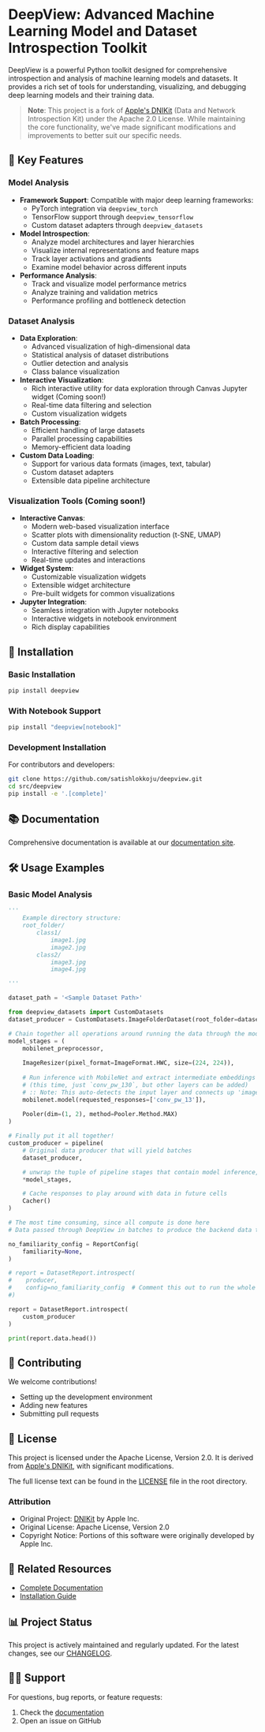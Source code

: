 # DeepView: Advanced Machine Learning Model and Dataset Introspection Toolkit

DeepView is a powerful Python toolkit designed for comprehensive introspection and analysis of machine learning models and datasets. It provides a rich set of tools for understanding, visualizing, and debugging deep learning models and their training data.

> **Note**: This project is a fork of [Apple's DNIKit](https://github.com/apple/dnikit) (Data and Network Introspection Kit) under the Apache 2.0 License. While maintaining the core functionality, we've made significant modifications and improvements to better suit our specific needs.

## 🌟 Key Features

### Model Analysis
- **Framework Support**: Compatible with major deep learning frameworks:
  - PyTorch integration via `deepview_torch`
  - TensorFlow support through `deepview_tensorflow`
  - Custom dataset adapters through `deepview_datasets`
- **Model Introspection**: 
  - Analyze model architectures and layer hierarchies
  - Visualize internal representations and feature maps
  - Track layer activations and gradients
  - Examine model behavior across different inputs
- **Performance Analysis**: 
  - Track and visualize model performance metrics
  - Analyze training and validation metrics
  - Performance profiling and bottleneck detection

### Dataset Analysis
- **Data Exploration**: 
  - Advanced visualization of high-dimensional data
  - Statistical analysis of dataset distributions
  - Outlier detection and analysis
  - Class balance visualization
- **Interactive Visualization**: 
  - Rich interactive utility for data exploration through Canvas Jupyter widget (Coming soon!)
  - Real-time data filtering and selection
  - Custom visualization widgets
- **Batch Processing**: 
  - Efficient handling of large datasets
  - Parallel processing capabilities
  - Memory-efficient data loading
- **Custom Data Loading**: 
  - Support for various data formats (images, text, tabular)
  - Custom dataset adapters
  - Extensible data pipeline architecture

### Visualization Tools (Coming soon!)
- **Interactive Canvas**: 
  - Modern web-based visualization interface
  - Scatter plots with dimensionality reduction (t-SNE, UMAP)
  - Custom data sample detail views
  - Interactive filtering and selection
  - Real-time updates and interactions
- **Widget System**:
  - Customizable visualization widgets
  - Extensible widget architecture
  - Pre-built widgets for common visualizations
- **Jupyter Integration**: 
  - Seamless integration with Jupyter notebooks
  - Interactive widgets in notebook environment
  - Rich display capabilities

## 🚀 Installation

### Basic Installation
```bash
pip install deepview
```

### With Notebook Support
```bash
pip install "deepview[notebook]"
```

### Development Installation
For contributors and developers:
```bash
git clone https://github.com/satishlokkoju/deepview.git
cd src/deepview
pip install -e '.[complete]' 
```

## 📚 Documentation
Comprehensive documentation is available at our [documentation site](https://betterwithdata.github.io/deepview/index.html).

## 🛠️ Usage Examples

### Basic Model Analysis
```python
'''
    Example directory structure:
    root_folder/
        class1/
            image1.jpg
            image2.jpg
        class2/
            image3.jpg
            image4.jpg

'''

dataset_path = '<Sample Dataset Path>'

from deepview_datasets import CustomDatasets
dataset_producer = CustomDatasets.ImageFolderDataset(root_folder=dataset_path,image_size=(224, 224))

# Chain together all operations around running the data through the model
model_stages = (
    mobilenet_preprocessor,
    
    ImageResizer(pixel_format=ImageFormat.HWC, size=(224, 224)),
    
    # Run inference with MobileNet and extract intermediate embeddings
    # (this time, just `conv_pw_130`, but other layers can be added)
    # :: Note: This auto-detects the input layer and connects up 'images' to it:
    mobilenet.model(requested_responses=['conv_pw_13']),
    
    Pooler(dim=(1, 2), method=Pooler.Method.MAX)
)

# Finally put it all together!
custom_producer = pipeline(
    # Original data producer that will yield batches
    dataset_producer,

    # unwrap the tuple of pipeline stages that contain model inference, and pre/post-processing
    *model_stages,

    # Cache responses to play around with data in future cells
    Cacher()
)

# The most time consuming, since all compute is done here
# Data passed through DeepView in batches to produce the backend data table that will be displayed by Canvas

no_familiarity_config = ReportConfig(
    familiarity=None,
)

# report = DatasetReport.introspect(
#    producer,
#    config=no_familiarity_config  # Comment this out to run the whole Dataset Report
#)

report = DatasetReport.introspect(
    custom_producer
)

print(report.data.head())

```

## 🤝 Contributing
We welcome contributions!
- Setting up the development environment
- Adding new features
- Submitting pull requests

## 📄 License
This project is licensed under the Apache License, Version 2.0. It is derived from [Apple's DNIKit](https://github.com/apple/dnikit), with significant modifications.

The full license text can be found in the [LICENSE](LICENSE) file in the root directory.

### Attribution
- Original Project: [DNIKit](https://github.com/apple/dnikit) by Apple Inc.
- Original License: Apache License, Version 2.0
- Copyright Notice: Portions of this software were originally developed by Apple Inc.

## 🔗 Related Resources
- [Complete Documentation](https://betterwithdata.github.io/deepview/index.html)
- [Installation Guide](https://betterwithdata.github.io/deepview/general/installation.html)

## 📊 Project Status
This project is actively maintained and regularly updated. For the latest changes, see our [CHANGELOG](CHANGELOG.md).

## 🙋‍♂️ Support
For questions, bug reports, or feature requests:
1. Check the [documentation](https://betterwithdata.github.io/deepview/index.html)
2. Open an issue on GitHub
